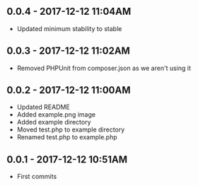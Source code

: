 ## 0.0.4 - 2017-12-12 11:04AM

- Updated minimum stability to stable

## 0.0.3 - 2017-12-12 11:02AM

- Removed PHPUnit from composer.json as we aren't using it

## 0.0.2 - 2017-12-12 11:00AM

- Updated README
- Added example.png image
- Added example directory
- Moved test.php to example directory
- Renamed test.php to example.php

## 0.0.1 - 2017-12-12 10:51AM

- First commits
